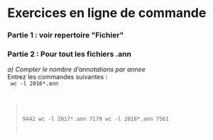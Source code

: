 # Exercices en ligne de commande

### Partie 1 : voir repertoire "Fichier"

### Partie 2 : Pour tout les fichiers .ann   
*a) Compter le nombre d’annotations par annee*  
Entrez les commandes suivantes :  
<code>
wc -l 2016*.ann
> 9442
wc -l 2017*.ann
>7179
wc -l 2018*.ann
>7561
</code>
  

